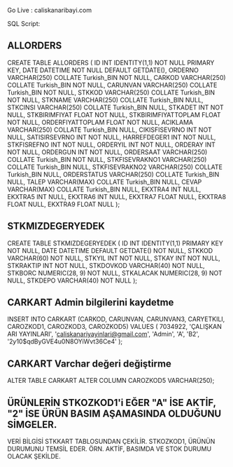Go Live : caliskanaribayi.com

SQL Script:

## ALLORDERS

CREATE TABLE ALLORDERS (
ID INT IDENTITY(1,1) NOT NULL PRIMARY KEY,
DATE DATETIME NOT NULL DEFAULT GETDATE(),
ORDERNO VARCHAR(250) COLLATE Turkish_BIN NOT NULL,
CARKOD VARCHAR(250) COLLATE Turkish_BIN NOT NULL,
CARUNVAN VARCHAR(250) COLLATE Turkish_BIN NOT NULL,
STKKOD VARCHAR(250) COLLATE Turkish_BIN NOT NULL,
STKNAME VARCHAR(250) COLLATE Turkish_BIN NULL,
STKCINSI VARCHAR(250) COLLATE Turkish_BIN NULL,
STKADET INT NOT NULL,
STKBIRIMFIYAT FLOAT NOT NULL,
STKBIRIMFIYATTOPLAM FLOAT NOT NULL,
ORDERFIYATTOPLAM FLOAT NOT NULL,
ACIKLAMA VARCHAR(250) COLLATE Turkish_BIN NULL,
CIKISFISEVRNO INT NOT NULL,
SATISIRSEVRNO INT NOT NULL,
HARREFDEGER1 INT NOT NULL,
STKFISREFNO INT NOT NULL,
ORDERYIL INT NOT NULL,
ORDERAY INT NOT NULL,
ORDERGUN INT NOT NULL,
ORDERSAAT VARCHAR(250) COLLATE Turkish_BIN NOT NULL,
STKFISEVRAKNO1 VARCHAR(250) COLLATE Turkish_BIN NULL,
STKFISEVRAKNO2 VARCHAR(250) COLLATE Turkish_BIN NULL,
ORDERSTATUS VARCHAR(250) COLLATE Turkish_BIN NULL,
TALEP VARCHAR(MAX) COLLATE Turkish_BIN NULL,
CEVAP VARCHAR(MAX) COLLATE Turkish_BIN NULL,
EKXTRA4 INT NULL,
EKXTRA5 INT NULL,
EKXTRA6 INT NULL,
EKXTRA7 FLOAT NULL,
EKXTRA8 FLOAT NULL,
EKXTRA9 FLOAT NULL
);

## STKMIZDEGERYEDEK

CREATE TABLE STKMIZDEGERYEDEK (
ID INT IDENTITY(1,1) PRIMARY KEY NOT NULL,
DATE DATETIME DEFAULT GETDATE() NOT NULL,
STKKOD VARCHAR(60) NOT NULL,
STKYIL INT NOT NULL,
STKAY INT NOT NULL,
STKRAKTIP INT NOT NULL,
STKDOVKOD VARCHAR(40) NOT NULL,
STKBORC NUMERIC(28, 9) NOT NULL,
STKALACAK NUMERIC(28, 9) NOT NULL,
STKDEPO VARCHAR(40) NOT NULL
);

## CARKART Admin bilgilerini kaydetme
INSERT INTO CARKART (CARKOD, CARUNVAN, CARUNVAN3, CARYETKILI, CAROZKOD1, CAROZKOD3, CAROZKOD5)
VALUES (
    7034922, 
    'ÇALIŞKAN ARI YAYINLARI', 
    'caliskanariyayinlari@gmail.com', 
    'Admin', 
    'A', 
    'B2', 
    '$2y$10$qdByGVE4u0N8OYiWvt36Ce4'
);


## CARKART Varchar değeri değiştirme

ALTER TABLE CARKART
ALTER COLUMN CAROZKOD5 VARCHAR(250);

## ÜRÜNLERİN STKOZKOD1'i EĞER "A" İSE AKTİF, "2" İSE ÜRÜN BASIM AŞAMASINDA OLDUĞUNU SİMGELER.

VERİ BİLGİSİ STKKART TABLOSUNDAN ÇEKİLİR. STKOZKOD1, ÜRÜNÜN DURUMUNU TEMSİL EDER. ÖRN. AKTİF, BASIMDA VE STOK DURUMU OLACAK ŞEKİLDE.
